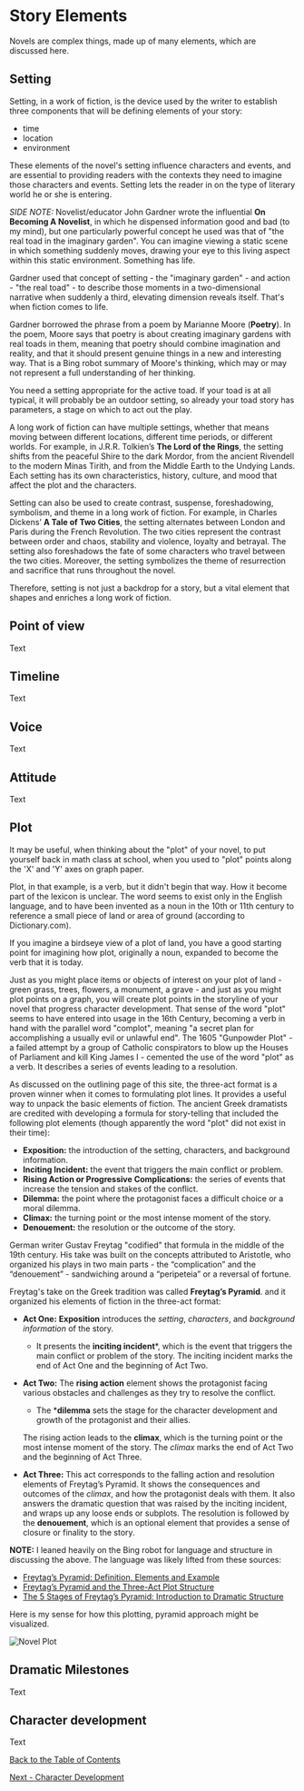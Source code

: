 # Story Elements

Novels are complex things, made up of many elements, which are discussed here.

## Setting

Setting, in a work of fiction, is the device used by the writer to establish three components that will be defining elements of your story:

* time
* location
* environment 

These elements of the novel's setting influence characters and events, and are essential to providing readers with the contexts they need to imagine those characters and events. Setting lets the reader in on the type of literary world he or she is entering.

  *SIDE NOTE:* Novelist/educator John Gardner wrote the influential **On Becoming A Novelist**, in which he dispensed information good and bad (to my mind), but one particularly powerful concept he used was that of "the real toad in the imaginary garden". You can imagine viewing a static scene in which something suddenly moves, drawing your eye to this living aspect within this static environment. Something has life.

  Gardner used that concept of setting - the "imaginary garden" - and action - "the real toad" - to describe those moments in a two-dimensional narrative when suddenly a third, elevating dimension reveals itself. That's when fiction comes to life.

  Gardner borrowed the phrase from a poem by Marianne Moore (**Poetry**). In the poem, Moore says that poetry is about creating imaginary gardens with real toads in them, meaning that poetry should combine imagination and reality, and that it should present genuine things in a new and interesting way. That is a Bing robot summary of Moore's thinking, which may or may not represent a full understanding of her thinking.   

You need a setting appropriate for the active toad. If your toad is at all typical, it will probably be an outdoor setting, so already your toad story has parameters, a stage on which to act out the play.

A long work of fiction can have multiple settings, whether that means moving between different locations, different time periods, or different worlds. For example, in J.R.R. Tolkien’s **The Lord of the Rings**, the setting shifts from the peaceful Shire to the dark Mordor, from the ancient Rivendell to the modern Minas Tirith, and from the Middle Earth to the Undying Lands. Each setting has its own characteristics, history, culture, and mood that affect the plot and the characters.

Setting can also be used to create contrast, suspense, foreshadowing, symbolism, and theme in a long work of fiction. For example, in Charles Dickens’ **A Tale of Two Cities**, the setting alternates between London and Paris during the French Revolution. The two cities represent the contrast between order and chaos, stability and violence, loyalty and betrayal. The setting also foreshadows the fate of some characters who travel between the two cities. Moreover, the setting symbolizes the theme of resurrection and sacrifice that runs throughout the novel.

Therefore, setting is not just a backdrop for a story, but a vital element that shapes and enriches a long work of fiction.

## Point of view

Text

## Timeline

Text

## Voice

Text

## Attitude

Text

## Plot

It may be useful, when thinking about the "plot" of your novel, to put yourself back in math class at school, when you used to "plot" points along the 'X' and 'Y' axes on graph paper.

Plot, in that example, is a verb, but it didn't begin that way. How it become part of the lexicon is unclear. The word seems to exist only in the English language, and to have been invented as a noun in the 10th or 11th century to reference a small piece of land or area of ground (according to Dictionary.com).

If you imagine a birdseye view of a plot of land, you have a good starting point for imagining how plot, originally a noun, expanded to become the verb that it is today.

Just as you might place items or objects of interest on your plot of land - green grass, trees, flowers, a monument, a grave - and just as you might plot points on a graph, you will create plot points in the storyline of your novel that progress character development. That sense of the word "plot" seems to have entered into usage in the 16th Century, becoming a verb in hand with the parallel word "complot", meaning "a secret plan for accomplishing a usually evil or unlawful end". The 1605 "Gunpowder Plot" - a failed attempt by a group of Catholic conspirators to blow up the Houses of Parliament and kill King James I - cemented the use of the word "plot" as a verb. It describes a series of events leading to a resolution.

As discussed on the outlining page of this site, the three-act format is a proven winner when it comes to formulating plot lines. It provides a useful way to unpack the basic elements of fiction. The ancient Greek dramatists are credited with developing a formula for story-telling that included the following plot elements (though apparently the word "plot" did not exist in their time):

* **Exposition:** the introduction of the setting, characters, and background information.
* **Inciting Incident:** the event that triggers the main conflict or problem.
* **Rising Action or Progressive Complications:** the series of events that increase the tension and stakes of the conflict.
* **Dilemma:** the point where the protagonist faces a difficult choice or a moral dilemma.
* **Climax:** the turning point or the most intense moment of the story.
* **Denouement:** the resolution or the outcome of the story.

German writer Gustav Freytag "codified" that formula in the middle of the 19th century. His take was built on the concepts attributed to Aristotle, who organized his plays in two main parts -  the “complication” and the “denouement” - sandwiching around a “peripeteia” or a reversal of fortune. 

Freytag's take on the Greek tradition was called **Freytag’s Pyramid**. and it organized his elements of fiction in the three-act format:

* **Act One:** **Exposition** introduces the *setting*, *characters*, and *background information* of the story. 

    * It presents the **inciting incident***, which is the event that triggers the main conflict or problem of the story. The inciting incident marks the end of Act One and the beginning of Act Two.

* **Act Two:** The **rising action** element shows the protagonist facing various obstacles and challenges as they try to resolve the conflict. 

    * The ***dilemma** sets the stage for the character development and growth of the protagonist and their allies. 
    
    The rising action leads to the **climax**, which is the turning point or the most intense moment of the story. The *climax* marks the end of Act Two and the beginning of Act Three.

* **Act Three:** This act corresponds to the falling action and resolution elements of Freytag’s Pyramid. It shows the consequences and outcomes of the *climax*, and how the protagonist deals with them. It also answers the dramatic question that was raised by the inciting incident, and wraps up any loose ends or subplots. The resolution is followed by the **denouement**, which is an optional element that provides a sense of closure or finality to the story.

**NOTE:** I leaned heavily on the Bing robot for language and structure in discussing the above. The language was likely lifted from these sources:

* [Freytag’s Pyramid: Definition, Elements and Example](https://www.masterclass.com/articles/freytags-pyramid)
* [Freytag’s Pyramid and the Three-Act Plot Structure](https://www.dlandsborough.com/blog/2017/7/11/freytags-pyramid-and-the-three-act-plot-structure)
* [The 5 Stages of Freytag’s Pyramid: Introduction to Dramatic Structure](https://writers.com/freytags-pyramid)

Here is my sense for how this plotting, pyramid approach might be visualized.

![Novel Plot](/../Images/FictionGraph.png)





## Dramatic Milestones

Text

## Character development

Text


[Back to the Table of Contents](/../../index.md)

[Next - Character Development](/Characters.md)
